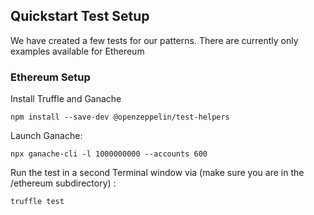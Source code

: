 ## Quickstart Test Setup
We have created a few tests for our patterns. There are currently only examples available for Ethereum


### Ethereum Setup
Install Truffle and Ganache

    npm install --save-dev @openzeppelin/test-helpers

Launch Ganache:

    npx ganache-cli -l 1000000000 --accounts 600
    
    
Run the test in a second Terminal window via (make sure you are in the /ethereum subdirectory) :

    truffle test     
